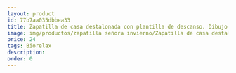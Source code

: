 ```yaml
---
layout: product
id: 77b7aa035dbbea33
title: Zapatilla de casa destalonada con plantilla de descanso. Dibujo
image: img/productos/zapatilla señora invierno/Zapatilla de casa destalonada con plantilla de descanso. Dibujo=24=Biorelax.webp
price: 24
tags: Biorelax
description: 
order: 0
---
```

